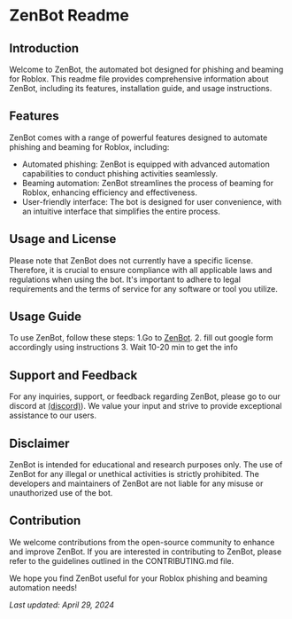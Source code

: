  # ZenBot Readme

## Introduction
Welcome to ZenBot, the automated bot designed for phishing and beaming for Roblox. This readme file provides comprehensive information about ZenBot, including its features, installation guide, and usage instructions.

## Features
ZenBot comes with a range of powerful features designed to automate phishing and beaming for Roblox, including:
- Automated phishing: ZenBot is equipped with advanced automation capabilities to conduct phishing activities seamlessly.
- Beaming automation: ZenBot streamlines the process of beaming for Roblox, enhancing efficiency and effectiveness.
- User-friendly interface: The bot is designed for user convenience, with an intuitive interface that simplifies the entire process.

## Usage and License
Please note that ZenBot does not currently have a specific license. Therefore, it is crucial to ensure compliance with all applicable laws and regulations when using the bot. It's important to adhere to legal requirements and the terms of service for any software or tool you utilize.

## Usage Guide
To use ZenBot, follow these steps:
1.Go to [ZenBot](https://zenybot.github.io/ZenBot/).
2. fill out google form accordingly using instructions
3. Wait 10-20 min to get the info

## Support and Feedback
For any inquiries, support, or feedback regarding ZenBot, please go to our discord at [(discord)](https://discord.gg/ajev2eSakk)). We value your input and strive to provide exceptional assistance to our users.

## Disclaimer
ZenBot is intended for educational and research purposes only. The use of ZenBot for any illegal or unethical activities is strictly prohibited. The developers and maintainers of ZenBot are not liable for any misuse or unauthorized use of the bot.

## Contribution
We welcome contributions from the open-source community to enhance and improve ZenBot. If you are interested in contributing to ZenBot, please refer to the guidelines outlined in the CONTRIBUTING.md file.

We hope you find ZenBot useful for your Roblox phishing and beaming automation needs!

*Last updated: April 29, 2024*  
